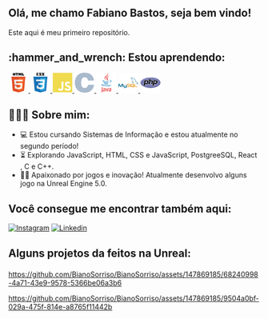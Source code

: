  <h2 align="left">
 Olá, me chamo Fabiano Bastos, seja bem vindo! 

  </h2>
 Este aqui é meu primeiro repositório. 

<h2 align="left">:hammer_and_wrench: Estou aprendendo:</h2>
<p align="left">
  <a href="https://www.w3.org/html/" target="_blank">
    <img src="https://raw.githubusercontent.com/devicons/devicon/master/icons/html5/html5-original-wordmark.svg" alt="html5" width="40" height="40"/>
  </a>
  <a href="https://www.w3schools.com/css/" target="_blank">
    <img src="https://raw.githubusercontent.com/devicons/devicon/master/icons/css3/css3-original-wordmark.svg" alt="css3" width="40" height="40"/>
  </a>
  <a href="https://www.w3schools.com/js/default.asp" target="_blank" rel="noopener noreferrer">
    <img src="https://raw.githubusercontent.com/devicons/devicon/master/icons/javascript/javascript-plain.svg" alt="javascript" width="40" height="40"/>
  </a>
  <a href="https://www.w3schools.com/c/index.php" target="_blank" rel="noopener noreferrer">
    <img src="https://raw.githubusercontent.com/devicons/devicon/master/icons/c/c-original.svg" alt="c" width="40" height="40"/>
  </a>
  <!-- Java -->
  <a href="https://www.oracle.com/java/" target="_blank">
    <img src="https://raw.githubusercontent.com/devicons/devicon/master/icons/java/java-original-wordmark.svg" alt="java" width="40" height="40"/>
  </a>
  <!-- SQL -->
  <a href="https://www.w3schools.com/sql/" target="_blank">
    <img src="https://raw.githubusercontent.com/devicons/devicon/master/icons/mysql/mysql-original-wordmark.svg" alt="mysql" width="40" height="40"/>
  </a>
  <!-- PHP -->
  <a href="https://www.php.net/" target="_blank">
    <img src="https://raw.githubusercontent.com/devicons/devicon/master/icons/php/php-original.svg" alt="php" width="40" height="40"/>
  </a>
 

     

<h2 align="left">👨🏻‍💻 Sobre mim:</h2>

- :computer: Estou cursando Sistemas de Informação e estou atualmente no segundo período!
- :hourglass_flowing_sand: Explorando JavaScript, HTML, CSS e JavaScript, PostgreeSQL, React , C e C++.
- :man_technologist: Apaixonado por jogos e inovação! Atualmente desenvolvo alguns jogo na Unreal Engine 5.0.


<h2> Você consegue me encontrar também aqui:</h2>


[![Instagram](https://img.shields.io/badge/Instagram-E4405F?style=for-the-badge&logo=instagram&logoColor=white)](https://www.instagram.com/fabiianogbastos?igsh=MWU3Y3k1cm9uazdwcw==)   [![Linkedin](https://img.shields.io/badge/LinkedIn-0077B5?style=for-the-badge&logo=linkedin&logoColor=white)](https://www.linkedin.com/in/fabiano-bastos-13211397/)

<h2 align="left">
 
 Alguns projetos da feitos na Unreal:
 </h2>

https://github.com/BianoSorriso/BianoSorriso/assets/147869185/68240998-4a71-43e9-9578-5366be06a3b6



https://github.com/BianoSorriso/BianoSorriso/assets/147869185/9504a0bf-029a-475f-814e-a8765f11442b

